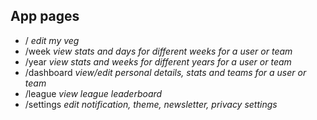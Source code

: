 ## App pages

- / *edit my veg*
- /week *view stats and days for different weeks for a user or team*
- /year *view stats and weeks for different years for a user or team*
- /dashboard *view/edit personal details, stats and teams for a user or team*
- /league *view league leaderboard*
- /settings *edit notification, theme, newsletter, privacy settings*

